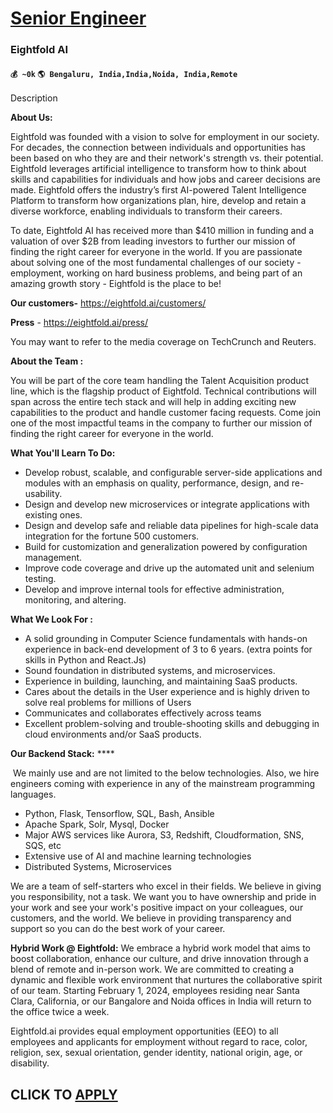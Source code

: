 # [Senior Engineer](https://www.remotewlb.com/apply/senior-engineer-84899)  
### Eightfold AI  
#### `💰 ~0k` `🌎 Bengaluru, India,India,Noida, India,Remote`  

Description

**About Us:**

  

Eightfold was founded with a vision to solve for employment in our society. For decades, the connection between individuals and opportunities has been based on who they are and their network's strength vs. their potential. Eightfold leverages artificial intelligence to transform how to think about skills and capabilities for individuals and how jobs and career decisions are made. Eightfold offers the industry’s first AI-powered Talent Intelligence Platform to transform how organizations plan, hire, develop and retain a diverse workforce, enabling individuals to transform their careers.

  

To date, Eightfold AI has received more than $410 million in funding and a valuation of over $2B from leading investors to further our mission of finding the right career for everyone in the world. If you are passionate about solving one of the most fundamental challenges of our society - employment, working on hard business problems, and being part of an amazing growth story - Eightfold is the place to be!

  

 **Our customers-** https://eightfold.ai/customers/

**Press** \- https://eightfold.ai/press/

You may want to refer to the media coverage on TechCrunch and Reuters.

  

 **About the Team :**

You will be part of the core team handling the Talent Acquisition product line, which is the flagship product of Eightfold. Technical contributions will span across the entire tech stack and will help in adding exciting new capabilities to the product and handle customer facing requests. Come join one of the most impactful teams in the company to further our mission of finding the right career for everyone in the world.

  

 **What You'll Learn To Do:**

  * Develop robust, scalable, and configurable server-side applications and modules with an emphasis on quality, performance, design, and re-usability.
  * Design and develop new microservices or integrate applications with existing ones.
  * Design and develop safe and reliable data pipelines for high-scale data integration for the fortune 500 customers.
  * Build for customization and generalization powered by configuration management.
  * Improve code coverage and drive up the automated unit and selenium testing.
  * Develop and improve internal tools for effective administration, monitoring, and altering.

  

 **What We Look For :**

  * A solid grounding in Computer Science fundamentals with hands-on experience in back-end development of 3 to 6 years. (extra points for skills in Python and React.Js)
  * Sound foundation in distributed systems, and microservices.
  * Experience in building, launching, and maintaining SaaS products.
  * ﻿Cares about the details in the User experience and is highly driven to solve real problems for millions of Users
  * Communicates and collaborates effectively across teams
  * Excellent problem-solving and trouble-shooting skills and debugging in cloud environments and/or SaaS products.

  

 **Our Backend Stack:** ****

**﻿** We mainly use and are not limited to the below technologies. Also, we hire engineers coming with experience in any of the mainstream programming languages.

  * Python, Flask, Tensorflow, SQL, Bash, Ansible
  * Apache Spark, Solr, Mysql, Docker
  * Major AWS services like Aurora, S3, Redshift, Cloudformation, SNS, SQS, etc
  * Extensive use of AI and machine learning technologies
  * Distributed Systems, Microservices

  

﻿We are a team of self-starters who excel in their fields. We believe in giving you responsibility, not a task. We want you to have ownership and pride in your work and see your work's positive impact on your colleagues, our customers, and the world. We believe in providing transparency and support so you can do the best work of your career.

  

 **Hybrid Work @ Eightfold:** We embrace a hybrid work model that aims to boost collaboration, enhance our culture, and drive innovation through a blend of remote and in-person work. We are committed to creating a dynamic and flexible work environment that nurtures the collaborative spirit of our team. Starting February 1, 2024, employees residing near Santa Clara, California, or our Bangalore and Noida offices in India will return to the office twice a week.

Eightfold.ai provides equal employment opportunities (EEO) to all employees and applicants for employment without regard to race, color, religion, sex, sexual orientation, gender identity, national origin, age, or disability.

  
## CLICK TO [APPLY](https://www.remotewlb.com/apply/senior-engineer-84899)

